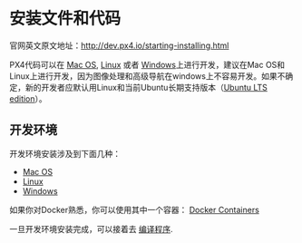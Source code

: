 # 安装文件和代码

官网英文原文地址：http://dev.px4.io/starting-installing.html

PX4代码可以在 [Mac OS](../1_Getting-Started/macos.md), [Linux](../1_Getting-Started/linux.md) 或者 [Windows](../1_Getting-Started/windows.md)上进行开发，建议在Mac OS和Linux上进行开发，因为图像处理和高级导航在windows上不容易开发。如果不确定，新的开发者应默认用Linux和当前Ubuntu长期支持版本（[Ubuntu LTS edition](https://wiki.ubuntu.com/LTS)）。

## 开发环境

开发环境安装涉及到下面几种：

* [Mac OS](../1_Getting-Started/macos.md)
* [Linux](../1_Getting-Started/linux.md)
* [Windows](1_Getting-Started/windows.md)

如果你对Docker熟悉，你可以使用其中一个容器： [Docker Containers](../12_Debugging-and-Advanced-Topics/advanced-docker.md)

一旦开发环境安装完成，可以接着去 [编译程序](../1_Getting-Started/building_the_code.md).

